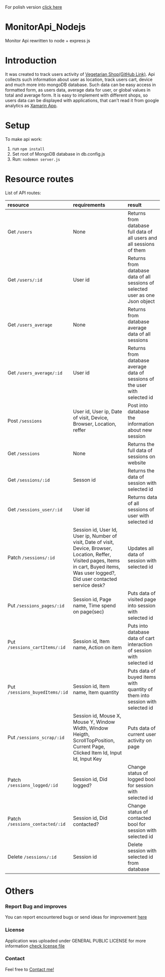For polish version [click here](https://github.com/TomaszOrpik/MonitorApi_Nodejs/blob/master/READMEPL.md)

# MonitorApi_Nodejs
Monitor Api rewritten to node + express js

# Introduction
It was created to track users activity of [Vegetarian Shop](https://vegeshop-714fb.firebaseapp.com/)[(GitHub Link)](https://github.com/TomaszOrpik/Vegan-Food-Shop). Api collects such information about user as location, track users cart, device and much more into mongoDB database. Such data can be easy access in formatted form, as users data, average data for user, or global values in total and average form. It is easy to implement with different shops, so users data can be displayed with applications, that can't read it from google analytics as [Xamarin App](https://github.com/TomaszOrpik/VeganFoodShopMonitorApp).

# Setup
To make api work:
1. run `npm install`
2. Set root of MongoDB database in db.config.js
3. Run: `nodemon server.js`

# Resource routes
List of API routes:


| resource      | requirements        |result        |
|:--------------|:--------------------|:-------------|
| Get `/users` | None | Returns from database full data of all users and all sessions of them |
| Get `/users/:id` | User id | Returns from database data of all sessions of selected user as one Json object|
| Get `/users_average` | None | Returns from database average data of all sessions |
| Get `/users_average/:id` | User id | Returns from database average data of sessions of the user with selected id |
| Post `/sessions` | User id, User ip, Date of visit, Device, Browser, Location, reffer | Post into database the information about new session |
| Get `/sessions` | None | Returns the full data of sessions on website |
| Get `/sessions/:id` | Sesson id | Returns the data of session with selected id |
| Get `/sessions_user/:id` | User id | Returns data of all sessions of user with selected id |
| Patch `/sessions/:id` | Session id, User Id, User ip, Number of visit, Date of visit, Device, Browser, Location, Reffer, Visited pages, Items in cart, Buyed items, Was user logged?, Did user contacted service desk? | Updates all data of session with selected id |
| Put `/sessions_pages/:id` | Session id, Page name, Time spend on page(sec) | Puts data of visited page into session with selected id |
| Put `/sessions_cartItems/:id` | Session id, Item name, Action on item | Puts into database data of cart interaction of session with selected id |
| Put `/sessions_buyedItems/:id` | Session id, Item name, Item quantity | Puts data of buyed items with quantity of them into session with selected id |
| Put `/sessions_scrap/:id` | Session id, Mouse X, Mouse Y, Window Width, Window Heigth, ScrollTopPosition, Current Page, Clicked Item Id, Input Id, Input Key | Puts data of current user activity on page |
| Patch `/sessions_logged/:id` | Session id, Did logged? | Change status of logged bool for session with selected id |
| Patch `/sessions_contacted/:id` | Session id, Did contacted? | Change status of contacted bool for session with selected id |
| Delete `/sessions/:id` | Session id | Delete session with selected id from database |


# Others
### Report Bug and improves

You can report encountered bugs or send ideas for improvement [here](https://github.com/TomaszOrpik/MonitorApi_Nodejs/issues)

### License

Application was uploaded under GENERAL PUBLIC LICENSE for more information [check license file](https://github.com/TomaszOrpik/MonitorApi_Nodejs/blob/master/LICENSE)

### Contact

Feel free to [Contact me!](https://github.com/TomaszOrpik)
